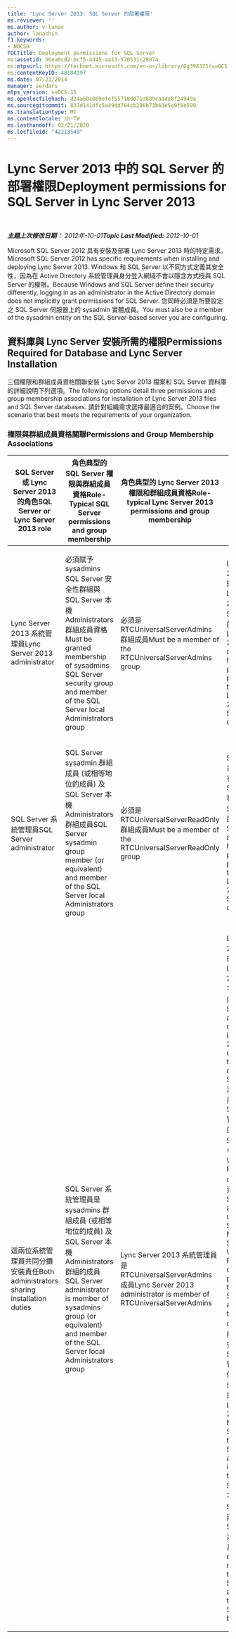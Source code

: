 ```yaml
---
title: 'Lync Server 2013: SQL Server 的部署權限'
ms.reviewer: ''
ms.author: v-lanac
author: lanachin
f1.keywords:
- NOCSH
TOCTitle: Deployment permissions for SQL Server
ms:assetid: 56ea0c02-bcf5-4d45-aa13-570531c29074
ms:mtpsurl: https://technet.microsoft.com/en-us/library/Gg398375(v=OCS.15)
ms:contentKeyID: 48184197
ms.date: 07/23/2014
manager: serdars
mtps_version: v=OCS.15
ms.openlocfilehash: d24a60c089efef55718dd71d889caade8f24949a
ms.sourcegitcommit: 831d141dfc5a49dd764cb296b73b63e5a9f8e599
ms.translationtype: MT
ms.contentlocale: zh-TW
ms.lasthandoff: 02/21/2020
ms.locfileid: "42213549"
---
```

<div data-xmlns="http://www.w3.org/1999/xhtml">

<div class="topic" data-xmlns="http://www.w3.org/1999/xhtml" data-msxsl="urn:schemas-microsoft-com:xslt" data-cs="https://msdn.microsoft.com/">

<div data-asp="https://msdn2.microsoft.com/asp">

# <a name="deployment-permissions-for-sql-server-in-lync-server-2013"></a><span data-ttu-id="d2705-102">Lync Server 2013 中的 SQL Server 的部署權限</span><span class="sxs-lookup"><span data-stu-id="d2705-102">Deployment permissions for SQL Server in Lync Server 2013</span></span>

</div>

<div id="mainSection">

<div id="mainBody">

<span> </span>

<span data-ttu-id="d2705-103">_**主題上次修改日期：** 2012年-10-01_</span><span class="sxs-lookup"><span data-stu-id="d2705-103">_**Topic Last Modified:** 2012-10-01_</span></span>

<span data-ttu-id="d2705-104">Microsoft SQL Server 2012 具有安裝及部署 Lync Server 2013 時的特定需求。</span><span class="sxs-lookup"><span data-stu-id="d2705-104">Microsoft SQL Server 2012 has specific requirements when installing and deploying Lync Server 2013.</span></span> <span data-ttu-id="d2705-105">Windows 和 SQL Server 以不同方式定義其安全性，因為在 Active Directory 系統管理員身分登入網域不會以隱含方式授與 SQL Server 的權限。</span><span class="sxs-lookup"><span data-stu-id="d2705-105">Because Windows and SQL Server define their security differently, logging in as an administrator in the Active Directory domain does not implicitly grant permissions for SQL Server.</span></span> <span data-ttu-id="d2705-106">您同時必須是所要設定之 SQL Server 伺服器上的 sysadmin 實體成員。</span><span class="sxs-lookup"><span data-stu-id="d2705-106">You must also be a member of the sysadmin entity on the SQL Server-based server you are configuring.</span></span>

<div>

## <a name="permissions-required-for-database-and-lync-server-installation"></a><span data-ttu-id="d2705-107">資料庫與 Lync Server 安裝所需的權限</span><span class="sxs-lookup"><span data-stu-id="d2705-107">Permissions Required for Database and Lync Server Installation</span></span>

<span data-ttu-id="d2705-108">三個權限和群組成員資格關聯安裝 Lync Server 2013 檔案和 SQL Server 資料庫的詳細說明下列選項。</span><span class="sxs-lookup"><span data-stu-id="d2705-108">The following options detail three permissions and group membership associations for installation of Lync Server 2013 files and SQL Server databases.</span></span> <span data-ttu-id="d2705-109">請針對組織需求選擇最適合的案例。</span><span class="sxs-lookup"><span data-stu-id="d2705-109">Choose the scenario that best meets the requirements of your organization.</span></span>

### <a name="permissions-and-group-membership-associations"></a><span data-ttu-id="d2705-110">權限與群組成員資格關聯</span><span class="sxs-lookup"><span data-stu-id="d2705-110">Permissions and Group Membership Associations</span></span>

<table>
<colgroup>
<col style="width: 25%" />
<col style="width: 25%" />
<col style="width: 25%" />
<col style="width: 25%" />
</colgroup>
<thead>
<tr class="header">
<th><span data-ttu-id="d2705-111">SQL Server 或 Lync Server 2013 的角色</span><span class="sxs-lookup"><span data-stu-id="d2705-111">SQL Server or Lync Server 2013 role</span></span></th>
<th><span data-ttu-id="d2705-112">角色典型的 SQL Server 權限與群組成員資格</span><span class="sxs-lookup"><span data-stu-id="d2705-112">Role-Typical SQL Server permissions and group membership</span></span></th>
<th><span data-ttu-id="d2705-113">角色典型的 Lync Server 2013 權限和群組成員資格</span><span class="sxs-lookup"><span data-stu-id="d2705-113">Role-typical Lync Server 2013 permissions and group membership</span></span></th>
<th><span data-ttu-id="d2705-114">權限結果</span><span class="sxs-lookup"><span data-stu-id="d2705-114">Permissions outcome</span></span></th>
</tr>
</thead>
<tbody>
<tr class="odd">
<td><p><span data-ttu-id="d2705-115">Lync Server 2013 系統管理員</span><span class="sxs-lookup"><span data-stu-id="d2705-115">Lync Server 2013 administrator</span></span></p></td>
<td><p><span data-ttu-id="d2705-116">必須賦予 sysadmins SQL Server 安全性群組與 SQL Server 本機 Administrators 群組成員資格</span><span class="sxs-lookup"><span data-stu-id="d2705-116">Must be granted membership of sysadmins SQL Server security group and member of the SQL Server local Administrators group</span></span></p></td>
<td><p><span data-ttu-id="d2705-117">必須是 RTCUniversalServerAdmins 群組成員</span><span class="sxs-lookup"><span data-stu-id="d2705-117">Must be a member of the RTCUniversalServerAdmins group</span></span></p></td>
<td><p><span data-ttu-id="d2705-118">Lync Server 2013 系統管理員具有安裝 Lync Server 2013 和 SQL Server 資料庫的適當權限。</span><span class="sxs-lookup"><span data-stu-id="d2705-118">Lync Server 2013 administrator has the proper permissions to install both Lync Server 2013 and SQL Server databases.</span></span></p></td>
</tr>
<tr class="even">
<td><p><span data-ttu-id="d2705-119">SQL Server 系統管理員</span><span class="sxs-lookup"><span data-stu-id="d2705-119">SQL Server administrator</span></span></p></td>
<td><p><span data-ttu-id="d2705-120">SQL Server sysadmin 群組成員 (或相等地位的成員) 及 SQL Server 本機 Administrators 群組成員</span><span class="sxs-lookup"><span data-stu-id="d2705-120">SQL Server sysadmin group member (or equivalent) and member of the SQL Server local Administrators group</span></span></p></td>
<td><p><span data-ttu-id="d2705-121">必須是 RTCUniversalServerReadOnly 群組成員</span><span class="sxs-lookup"><span data-stu-id="d2705-121">Must be a member of the RTCUniversalServerReadOnly group</span></span></p></td>
<td><p><span data-ttu-id="d2705-122">SQL Server 系統管理員具有安裝 Lync Server 2013 和 SQL Server 資料庫的適當權限。</span><span class="sxs-lookup"><span data-stu-id="d2705-122">SQL Server administrator has the proper permissions to install both Lync Server 2013 and SQL Server databases.</span></span></p></td>
</tr>
<tr class="odd">
<td><p><span data-ttu-id="d2705-123">這兩位系統管理員共同分攤安裝責任</span><span class="sxs-lookup"><span data-stu-id="d2705-123">Both administrators sharing installation duties</span></span></p></td>
<td><p><span data-ttu-id="d2705-124">SQL Server 系統管理員是 sysadmins 群組成員 (或相等地位的成員) 及 SQL Server 本機 Administrators 群組的成員</span><span class="sxs-lookup"><span data-stu-id="d2705-124">SQL Server administrator is member of sysadmins group (or equivalent) and member of the SQL Server local Administrators group</span></span></p></td>
<td><p><span data-ttu-id="d2705-125">Lync Server 2013 系統管理員是 RTCUniversalServerAdmins 成員</span><span class="sxs-lookup"><span data-stu-id="d2705-125">Lync Server 2013 administrator is member of RTCUniversalServerAdmins</span></span></p></td>
<td><p><span data-ttu-id="d2705-126">Lync Server 2013 系統管理員可以安裝 Lync Server 2013 中，但不能安裝資料庫。</span><span class="sxs-lookup"><span data-stu-id="d2705-126">The Lync Server 2013 administrator can install Lync Server 2013, but cannot install the databases.</span></span> <span data-ttu-id="d2705-127">SQL Server 系統管理員使用 Lync Server 2013 管理員所提供的 Lync Server 管理命令介面和 Windows PowerShell cmdlet 來安裝資料庫。</span><span class="sxs-lookup"><span data-stu-id="d2705-127">The SQL Server administrator uses the Lync Server Management Shell and Windows PowerShell cmdlets provided by the Lync Server 2013 administrator to install the databases.</span></span> <span data-ttu-id="d2705-128">在前端伺服器上安裝 Lync Server 2013 管理命令介面使用 SQL Server 系統管理員。</span><span class="sxs-lookup"><span data-stu-id="d2705-128">The Lync Server 2013 Management Shell used by the SQL Server administrator is installed on the Front End Server.</span></span> <span data-ttu-id="d2705-129">這就不需要 SQL Server 型伺服器上安裝 Lync Server 2013 系統管理工具。</span><span class="sxs-lookup"><span data-stu-id="d2705-129">This eliminates the need to install the Lync Server 2013 administrative tools on the SQL Server-based server.</span></span></p></td>
</tr>
</tbody>
</table>


</div>

</div>

<span> </span>

</div>

</div>

</div>


